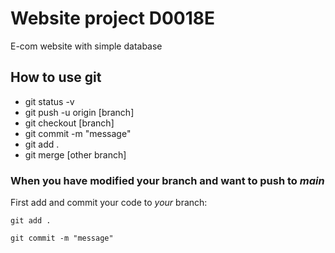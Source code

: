 # Website project D0018E

E-com website with simple database


## How to use git


  * git status -v
  * git push -u origin [branch]
  * git checkout [branch]
  * git commit -m "message"
  * git add .
  * git merge [other branch]


### When you have modified your branch and want to push to *main*

First add and commit your code to *your* branch:

`git add .`

`git commit -m "message"`







